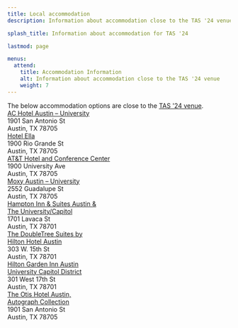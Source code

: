 ```yaml
---
title: Local accommodation
description: Information about accommodation close to the TAS '24 venue at The University of Texas at Austin.

splash_title: Information about accommodation for TAS '24

lastmod: page

menus:
  attend:
    title: Accommodation Information
    alt: Information about accommodation close to the TAS '24 venue
    weight: 7
---
```


<div class="text-center">
The below accommodation options are close to the <a href="/2024/attend/venue-information">TAS '24 venue</a>.
</div>

 <div class="d-flex flex-wrap justify-content-center">
  <div class="border m-3 p-3 px-5">
    <a href="https://www.marriott.com/en-us/hotels/ausaw-ac-hotel-austin-university/overview/?scid=f2ae0541-1279-4f24-b197-a979c79310b0">AC Hotel Austin – University</a><br>
    1901 San Antonio St<br>
    Austin, TX 78705
  </div>

  <div class="border m-3 p-3 px-5">
    <a href="https://hotelella.com">Hotel Ella</a><br>
    1900 Rio Grande St<br>
    Austin, TX 78705
  </div>

  <div class="border m-3 p-3 px-5">
    <a href="https://meetattexas.com">AT&T Hotel and Conference Center</a><br>
    1900 University Ave<br>
    Austin, TX 78705
  </div>

  <div class="border m-3 p-3 px-5">
    <a href="https://www.marriott.com/en-us/hotels/ausox-moxy-austin-university/overview/">Moxy Austin – University</a><br>
    2552 Guadalupe St<br>
    Austin, TX 78705
  </div>

  <div class="border m-3 p-3 px-5">
    <a href="https://www.hilton.com/en/hotels/ausuahx-hampton-suites-austin-at-the-university-capitol/?SEO_id=GMB-AMER-HX-AUSUAHX&y_source=1_MjA4MjYyNi03MTUtbG9jYXRpb24ud2Vic2l0ZQ%3D%3D">Hampton Inn & Suites Austin &<br>The University/Capitol</a><br>
    1701 Lavaca St<br>
    Austin, TX 78701
  </div>
  
  <div class="border m-3 p-3 px-5">
    <a href="https://www.hilton.com/en/hotels/ausfldt-doubletree-suites-austin/?SEO_id=GMB-AMER-DT-AUSFLDT&y_source=1_MTM3MjY0MS03MTUtbG9jYXRpb24ud2Vic2l0ZQ%3D%3Dhttps://www.hilton.com/en/hotels/ausfldt-doubletree-suites-austin/?SEO_id=GMB-AMER-DT-AUSFLDT&y_source=1_MTM3MjY0MS03MTUtbG9jYXRpb24ud2Vic2l0ZQ%3D%3Dhttps://www.hilton.com/en/hotels/ausfldt-doubletree-suites-austin/?SEO_id=GMB-AMER-DT-AUSFLDT&y_source=1_MTM3MjY0MS03MTUtbG9jYXRpb24ud2Vic2l0ZQ%3D%3Dhttps://www.hilton.com/en/hotels/ausfldt-doubletree-suites-austin/?SEO_id=GMB-AMER-DT-AUSFLDT&y_source=1_MTM3MjY0MS03MTUtbG9jYXRpb24ud2Vic2l0ZQ%3D%3Dhttps://www.hilton.com/en/hotels/ausfldt-doubletree-suites-austin/?SEO_id=GMB-AMER-DT-AUSFLDT&y_source=1_MTM3MjY0MS03MTUtbG9jYXRpb24ud2Vic2l0ZQ%3D%3D">The DoubleTree Suites by<br>Hilton Hotel Austin</a><br>
    303 W. 15th St<br>
    Austin, TX 78701
  </div>

  <div class="border m-3 p-3 px-5">
    <a href="https://www.hilton.com/en/hotels/ausaugi-hilton-garden-inn-austin-university-capitol-district/?SEO_id=GMB-AMER-GI-AUSAUGI&y_source=1_MjUzNjUyMzktNzE1LWxvY2F0aW9uLndlYnNpdGU%3D">Hilton Garden Inn Austin<br>University Capitol District</a><br>
    301 West 17th St<br>
    Austin, TX 78701
  </div>

  <div class="border m-3 p-3 px-5">
    <a href="https://www.marriott.com/en-us/hotels/ausak-the-otis-hotel-austin-autograph-collection/overview/?scid=f2ae0541-1279-4f24-b197-a979c79310b0">The Otis Hotel Austin,<br>Autograph Collection</a><br>
    1901 San Antonio St<br>
    Austin, TX 78705
  </div>

 </div>
